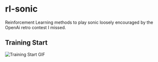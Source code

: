 # rl-sonic
Reinforcement Learning methods to play sonic loosely encouraged by the OpenAi retro contest I missed.

## Training Start
![Training Start GIF](https://i.imgur.com/GRyEVXc.gif)

